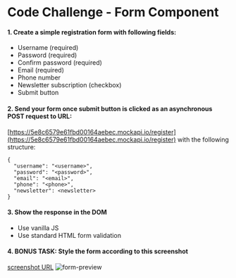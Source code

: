 # Code Challenge - Form Component

#### 1. Create a simple registration form with following fields:

- Username (required)
- Password (required)
- Confirm password (required)
- Email (required)
- Phone number
- Newsletter subscription (checkbox)
- Submit button

#### 2. Send your form once submit button is clicked as an asynchronous POST request to URL:

[https://5e8c6579e61fbd00164aebec.mockapi.io/register](https://5e8c6579e61fbd00164aebec.mockapi.io/register) with the following structure:

    {
      "username": "<username>",
      "password": "<password>",
      "email": "<email>",
      "phone": "<phone>",
      "newsletter": <newsletter>
    }

#### 3. Show the response in the DOM

- Use vanilla JS
- Use standard HTML form validation

#### 4. BONUS TASK: Style the form according to this screenshot

[screenshot URL](https://i.imgur.com/CGzuOmK.png)
![form-preview](https://i.imgur.com/CGzuOmK.png)
